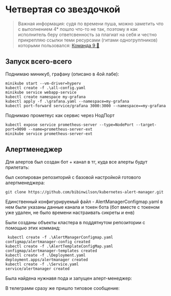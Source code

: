 # Четвертая со звездочкой
> Важная информация: судя по времени пуша, можно заметить что с выполнением 4* пошло что-то не так, поэтому я как исполнитель беру ответсвенность за плагиат на себя и честно прикрепляю ссылки теми ресурсами (гитами одногруппников) которыми пользовался: [Команда 9 🐣](https://github.com/LenaSpevak/2023-2024_DevOps_Kostenko_Spevak_Guseynov/blob/main/lab4/lab4star_report.md)
## Запуск всего-всего
Поднимаю миникуб, графану (описано в 4ой лабе):
```
minikube start --vm-driver=hyperv
kubectl create -f .\all-config.yaml
minikube service webapp-service
kubectl create namespace my-grafana
kubectl apply -f .\grafana.yaml --namespace=my-grafana
kubectl port-forward service/grafana 3000:3000 --namespace==my-grafana
```
Поднимаю прометеус как сервис через НодПорт
```
kubectl expose service prometheus-server --type=NodePort --target-port=9090 --name=prometheus-server-ext
minikube service prometheus-server-ext
```

## Алертменеджер
Для алертов был создан бот + канал в тг, куда все алерты будут прилетать:


был скопирован репозиторий с базовой настройкой готового алертменеджера:
```
git clone https://github.com/bibinwilson/kubernetes-alert-manager.git
```
Единственный конфигурируемый файл - AlertManagerConfigmap.yaml в нем были указаны данные канала и токен бота (бот вместе с токеном уже удален, не было времени настраивать сикреты и енв)

Были созданы объекты кластера в поддятнутом репозитории с помощью этих комманд:
```
 kubectl create -f .\AlertManagerConfigmap.yaml
configmap/alertmanager-config created
kubectl create -f .\AlertTemplateConfigMap.yaml
configmap/alertmanager-templates created
kubectl create -f .\Deployment.yaml
deployment.apps/alertmanager created
kubectl create -f .\Service.yaml
service/alertmanager created
```
Была найдена нужнавя пода и запущен алерт-менеджер:


В телеграмм сразу же пришло типовое сообщение:


